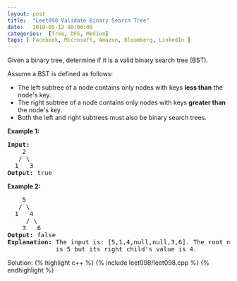 ```yaml
---
layout: post
title:  "Leet098 Validate Binary Search Tree"
date:   2018-05-12 08:00:00
categories:  [Tree, DFS, Medium]
tags: [ Facebook, Microsoft, Amazon, Bloomberg, LinkedIn ]
---
```

<div class="question-description__2cX5"><div><p>Given a binary tree, determine if it is a valid binary search tree (BST).</p>

<p>Assume a BST is defined as follows:</p>

<ul>
	<li>The left subtree of a node contains only nodes with keys <strong>less than</strong> the node's key.</li>
	<li>The right subtree of a node contains only nodes with keys <strong>greater than</strong> the node's key.</li>
	<li>Both the left and right subtrees must also be binary search trees.</li>
</ul>

<p><strong>Example 1:</strong></p>

<pre><strong>Input:</strong>
    2
   / \
  1   3
<strong>Output:</strong> true
</pre>

<p><strong>Example 2:</strong></p>

<pre>    5
   / \
  1   4
&nbsp;    / \
&nbsp;   3   6
<strong>Output:</strong> false
<strong>Explanation:</strong> The input is: [5,1,4,null,null,3,6]. The root node's value
&nbsp;            is 5 but its right child's value is 4.
</pre>
</div></div>

Solution: 
{% highlight c++ %}
{% include leet098/leet098.cpp %}
{% endhighlight %}
